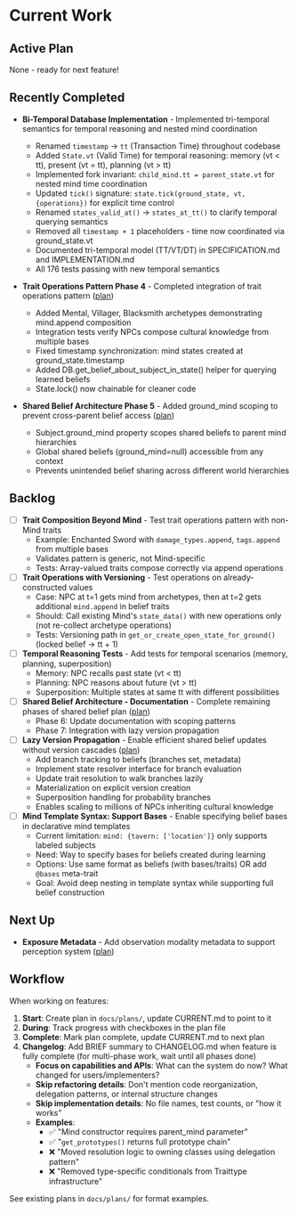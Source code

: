 # Current Work

## Active Plan

None - ready for next feature!

## Recently Completed

- **Bi-Temporal Database Implementation** - Implemented tri-temporal semantics for temporal reasoning and nested mind coordination
  - Renamed `timestamp` → `tt` (Transaction Time) throughout codebase
  - Added `State.vt` (Valid Time) for temporal reasoning: memory (vt < tt), present (vt = tt), planning (vt > tt)
  - Implemented fork invariant: `child_mind.tt = parent_state.vt` for nested mind time coordination
  - Updated `tick()` signature: `state.tick(ground_state, vt, {operations})` for explicit time control
  - Renamed `states_valid_at()` → `states_at_tt()` to clarify temporal querying semantics
  - Removed all `timestamp + 1` placeholders - time now coordinated via ground_state.vt
  - Documented tri-temporal model (TT/VT/DT) in SPECIFICATION.md and IMPLEMENTATION.md
  - All 176 tests passing with new temporal semantics

- **Trait Operations Pattern Phase 4** - Completed integration of trait operations pattern ([plan](docs/plans/archive/trait-operations-pattern.md))
  - Added Mental, Villager, Blacksmith archetypes demonstrating mind.append composition
  - Integration tests verify NPCs compose cultural knowledge from multiple bases
  - Fixed timestamp synchronization: mind states created at ground_state.timestamp
  - Added DB.get_belief_about_subject_in_state() helper for querying learned beliefs
  - State.lock() now chainable for cleaner code

- **Shared Belief Architecture Phase 5** - Added ground_mind scoping to prevent cross-parent belief access ([plan](docs/plans/archive/shared-belief-architecture.md))
  - Subject.ground_mind property scopes shared beliefs to parent mind hierarchies
  - Global shared beliefs (ground_mind=null) accessible from any context
  - Prevents unintended belief sharing across different world hierarchies

## Backlog
- [ ] **Trait Composition Beyond Mind** - Test trait operations pattern with non-Mind traits
  - Example: Enchanted Sword with `damage_types.append`, `tags.append` from multiple bases
  - Validates pattern is generic, not Mind-specific
  - Tests: Array-valued traits compose correctly via append operations
- [ ] **Trait Operations with Versioning** - Test operations on already-constructed values
  - Case: NPC at t=1 gets mind from archetypes, then at t=2 gets additional `mind.append` in belief traits
  - Should: Call existing Mind's `state_data()` with new operations only (not re-collect archetype operations)
  - Tests: Versioning path in `get_or_create_open_state_for_ground()` (locked belief → tt + 1)
- [ ] **Temporal Reasoning Tests** - Add tests for temporal scenarios (memory, planning, superposition)
  - Memory: NPC recalls past state (vt < tt)
  - Planning: NPC reasons about future (vt > tt)
  - Superposition: Multiple states at same tt with different possibilities
- [ ] **Shared Belief Architecture - Documentation** - Complete remaining phases of shared belief plan ([plan](docs/plans/archive/shared-belief-architecture.md))
  - Phase 6: Update documentation with scoping patterns
  - Phase 7: Integration with lazy version propagation
- [ ] **Lazy Version Propagation** - Enable efficient shared belief updates without version cascades ([plan](docs/plans/lazy-version-propagation.md))
  - Add branch tracking to beliefs (branches set, metadata)
  - Implement state resolver interface for branch evaluation
  - Update trait resolution to walk branches lazily
  - Materialization on explicit version creation
  - Superposition handling for probability branches
  - Enables scaling to millions of NPCs inheriting cultural knowledge
- [ ] **Mind Template Syntax: Support Bases** - Enable specifying belief bases in declarative mind templates
  - Current limitation: `mind: {tavern: ['location']}` only supports labeled subjects
  - Need: Way to specify bases for beliefs created during learning
  - Options: Use same format as beliefs (with bases/traits) OR add `@bases` meta-trait
  - Goal: Avoid deep nesting in template syntax while supporting full belief construction

## Next Up

- **Exposure Metadata** - Add observation modality metadata to support perception system ([plan](docs/plans/exposure-metadata.md))

## Workflow

When working on features:

1. **Start**: Create plan in `docs/plans/`, update CURRENT.md to point to it
2. **During**: Track progress with checkboxes in the plan file
3. **Complete**: Mark plan complete, update CURRENT.md to next plan
4. **Changelog**: Add BRIEF summary to CHANGELOG.md when feature is fully complete (for multi-phase work, wait until all phases done)
   - **Focus on capabilities and APIs**: What can the system do now? What changed for users/implementers?
   - **Skip refactoring details**: Don't mention code reorganization, delegation patterns, or internal structure changes
   - **Skip implementation details**: No file names, test counts, or "how it works"
   - **Examples**:
     - ✅ "Mind constructor requires parent_mind parameter"
     - ✅ "`get_prototypes()` returns full prototype chain"
     - ❌ "Moved resolution logic to owning classes using delegation pattern"
     - ❌ "Removed type-specific conditionals from Traittype infrastructure"

See existing plans in `docs/plans/` for format examples.
